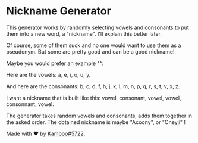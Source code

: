 # Nickname Generator

This generator works by randomly selecting vowels and consonants to put them into a new word, a "nickname". I'll explain this better later.

Of course, some of them suck and no one would want to use them as a pseudonym. But some are pretty good and can be a good nickname!

Maybe you would prefer an example ^^:

Here are the vowels: a, e, i, o, u, y.

And here are the consonants: b, c, d, f, h, j, k, l, m, n, p, q, r, s, t, v, x, z.

I want a nickname that is built like this: vowel, consonant, vowel, vowel, consonnant, vowel.


The generator takes random vowels and consonants, adds them together in the asked order. The obtained nickname is maybe "Acoony", or "Oneyji" !

Made with ❤️ by [Kamboo#5722](https://ajbot.xyz).
